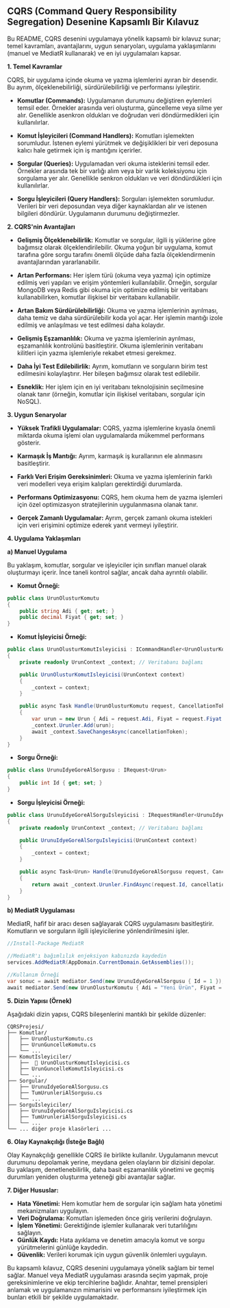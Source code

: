 ## CQRS (Command Query Responsibility Segregation) Desenine Kapsamlı Bir Kılavuz

Bu README, CQRS desenini uygulamaya yönelik kapsamlı bir kılavuz sunar; temel kavramları, avantajlarını, uygun senaryoları, uygulama yaklaşımlarını (manuel ve MediatR kullanarak) ve en iyi uygulamaları kapsar.

**1. Temel Kavramlar**

CQRS, bir uygulama içinde okuma ve yazma işlemlerini ayıran bir desendir. Bu ayrım, ölçeklenebilirliği, sürdürülebilirliği ve performansı iyileştirir.

* **Komutlar (Commands):** Uygulamanın durumunu değiştiren eylemleri temsil eder. Örnekler arasında veri oluşturma, güncelleme veya silme yer alır. Genellikle asenkron oldukları ve doğrudan veri döndürmedikleri için kullanılırlar.

* **Komut İşleyicileri (Command Handlers):** Komutları işlemekten sorumludur. İstenen eylemi yürütmek ve değişiklikleri bir veri deposuna kalıcı hale getirmek için iş mantığını içerirler.

* **Sorgular (Queries):** Uygulamadan veri okuma isteklerini temsil eder. Örnekler arasında tek bir varlığı alım veya bir varlık koleksiyonu için sorgulama yer alır. Genellikle senkron oldukları ve veri döndürdükleri için kullanılırlar.

* **Sorgu İşleyicileri (Query Handlers):** Sorguları işlemekten sorumludur. Verileri bir veri deposundan veya diğer kaynaklardan alır ve istenen bilgileri döndürür. Uygulamanın durumunu değiştirmezler.


**2. CQRS'nin Avantajları**

* **Gelişmiş Ölçeklenebilirlik:** Komutlar ve sorgular, ilgili iş yüklerine göre bağımsız olarak ölçeklendirilebilir. Okuma yoğun bir uygulama, komut tarafına göre sorgu tarafını önemli ölçüde daha fazla ölçeklendirmenin avantajlarından yararlanabilir.

* **Artan Performans:** Her işlem türü (okuma veya yazma) için optimize edilmiş veri yapıları ve erişim yöntemleri kullanılabilir. Örneğin, sorgular MongoDB veya Redis gibi okuma için optimize edilmiş bir veritabanı kullanabilirken, komutlar ilişkisel bir veritabanı kullanabilir.

* **Artan Bakım Sürdürülebilirliği:** Okuma ve yazma işlemlerinin ayrılması, daha temiz ve daha sürdürülebilir koda yol açar. Her işlemin mantığı izole edilmiş ve anlaşılması ve test edilmesi daha kolaydır.

* **Gelişmiş Eşzamanlılık:** Okuma ve yazma işlemlerinin ayrılması, eşzamanlılık kontrolünü basitleştirir. Okuma işlemlerinin veritabanı kilitleri için yazma işlemleriyle rekabet etmesi gerekmez.

* **Daha İyi Test Edilebilirlik:** Ayrım, komutların ve sorguların birim test edilmesini kolaylaştırır. Her bileşen bağımsız olarak test edilebilir.

* **Esneklik:** Her işlem için en iyi veritabanı teknolojisinin seçilmesine olanak tanır (örneğin, komutlar için ilişkisel veritabanı, sorgular için NoSQL).


**3. Uygun Senaryolar**

* **Yüksek Trafikli Uygulamalar:** CQRS, yazma işlemlerine kıyasla önemli miktarda okuma işlemi olan uygulamalarda mükemmel performans gösterir.

* **Karmaşık İş Mantığı:** Ayrım, karmaşık iş kurallarının ele alınmasını basitleştirir.

* **Farklı Veri Erişim Gereksinimleri:** Okuma ve yazma işlemlerinin farklı veri modelleri veya erişim kalıpları gerektirdiği durumlarda.

* **Performans Optimizasyonu:** CQRS, hem okuma hem de yazma işlemleri için özel optimizasyon stratejilerinin uygulanmasına olanak tanır.

* **Gerçek Zamanlı Uygulamalar:** Ayrım, gerçek zamanlı okuma istekleri için veri erişimini optimize ederek yanıt vermeyi iyileştirir.


**4. Uygulama Yaklaşımları**

**a) Manuel Uygulama**

Bu yaklaşım, komutlar, sorgular ve işleyiciler için sınıfları manuel olarak oluşturmayı içerir. İnce taneli kontrol sağlar, ancak daha ayrıntılı olabilir.

* **Komut Örneği:**

```csharp
public class UrunOlusturKomutu
{
    public string Adi { get; set; }
    public decimal Fiyat { get; set; }
}
```

* **Komut İşleyicisi Örneği:**

```csharp
public class UrunOlusturKomutIsleyicisi : ICommandHandler<UrunOlusturKomutu>
{
    private readonly UrunContext _context; // Veritabanı bağlamı

    public UrunOlusturKomutIsleyicisi(UrunContext context)
    {
        _context = context;
    }

    public async Task Handle(UrunOlusturKomutu request, CancellationToken cancellationToken)
    {
        var urun = new Urun { Adi = request.Adi, Fiyat = request.Fiyat };
        _context.Urunler.Add(urun);
        await _context.SaveChangesAsync(cancellationToken);
    }
}
```

* **Sorgu Örneği:**

```csharp
public class UrunuIdyeGoreAlSorgusu : IRequest<Urun>
{
    public int Id { get; set; }
}
```

* **Sorgu İşleyicisi Örneği:**

```csharp
public class UrunuIdyeGoreAlSorguIsleyicisi : IRequestHandler<UrunuIdyeGoreAlSorgusu, Urun>
{
    private readonly UrunContext _context; // Veritabanı bağlamı

    public UrunuIdyeGoreAlSorguIsleyicisi(UrunContext context)
    {
        _context = context;
    }

    public async Task<Urun> Handle(UrunuIdyeGoreAlSorgusu request, CancellationToken cancellationToken)
    {
        return await _context.Urunler.FindAsync(request.Id, cancellationToken);
    }
}
```

**b) MediatR Uygulaması**

MediatR, hafif bir aracı desen sağlayarak CQRS uygulamasını basitleştirir. Komutların ve sorguların ilgili işleyicilerine yönlendirilmesini işler.


```csharp
//Install-Package MediatR

//MediatR'ı bağımlılık enjeksiyon kabınızda kaydedin
services.AddMediatR(AppDomain.CurrentDomain.GetAssemblies());

//Kullanım Örneği
var sonuc = await mediator.Send(new UrunuIdyeGoreAlSorgusu { Id = 1 });
await mediator.Send(new UrunOlusturKomutu { Adi = "Yeni Ürün", Fiyat = 25.99 });
```

**5. Dizin Yapısı (Örnek)**

Aşağıdaki dizin yapısı, CQRS bileşenlerini mantıklı bir şekilde düzenler:

```
CQRSProjesi/
├── Komutlar/
│   ├── UrunOlusturKomutu.cs
│   ├── UrunGuncelleKomutu.cs
│   └── ...
├── KomutIsleyiciler/
│   ├──  📂 UrunOlusturKomutIsleyicisi.cs
│   ├── UrunGuncelleKomutIsleyicisi.cs
│   └── ...
├── Sorgular/
│   ├── UrunuIdyeGoreAlSorgusu.cs
│   ├── TumUrunleriAlSorgusu.cs
│   └── ...
├── SorguIsleyiciler/
│   ├── UrunuIdyeGoreAlSorguIsleyicisi.cs
│   ├── TumUrunleriAlSorguIsleyicisi.cs
│   └── ...
└── ... diğer proje klasörleri ...

```


**6. Olay Kaynakçılığı (İsteğe Bağlı)**

Olay Kaynakçılığı genellikle CQRS ile birlikte kullanılır. Uygulamanın mevcut durumunu depolamak yerine, meydana gelen olayların bir dizisini depolar. Bu yaklaşım, denetlenebilirlik, daha basit eşzamanlılık yönetimi ve geçmiş durumları yeniden oluşturma yeteneği gibi avantajlar sağlar.


**7. Diğer Hususlar:**

* **Hata Yönetimi:** Hem komutlar hem de sorgular için sağlam hata yönetimi mekanizmaları uygulayın.
* **Veri Doğrulama:** Komutları işlemeden önce giriş verilerini doğrulayın.
* **İşlem Yönetimi:** Gerektiğinde işlemler kullanarak veri tutarlılığını sağlayın.
* **Günlük Kaydı:** Hata ayıklama ve denetim amacıyla komut ve sorgu yürütmelerini günlüğe kaydedin.
* **Güvenlik:** Verileri korumak için uygun güvenlik önlemleri uygulayın.


Bu kapsamlı kılavuz, CQRS desenini uygulamaya yönelik sağlam bir temel sağlar. Manuel veya MediatR uygulaması arasında seçim yapmak, proje gereksinimlerine ve ekip tercihlerine bağlıdır. Anahtar, temel prensipleri anlamak ve uygulamanızın mimarisini ve performansını iyileştirmek için bunları etkili bir şekilde uygulamaktadır.
